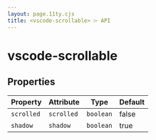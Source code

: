 ```yaml
---
layout: page.11ty.cjs
title: <vscode-scrollable> ⌲ API
---
```


# vscode-scrollable

## Properties

| Property   | Attribute  | Type      | Default |
|------------|------------|-----------|---------|
| `scrolled` | `scrolled` | `boolean` | false   |
| `shadow`   | `shadow`   | `boolean` | true    |
